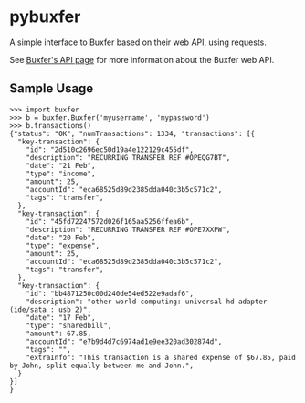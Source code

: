 pybuxfer
========

A simple interface to Buxfer based on their web API, using requests.

See [Buxfer's API page](https://www.buxfer.com/help/api "API Help") for more information about the
Buxfer web API.

Sample Usage
------------
    >>> import buxfer
    >>> b = buxfer.Buxfer('myusername', 'mypassword')
    >>> b.transactions()
    {"status": "OK", "numTransactions": 1334, "transactions": [{
      "key-transaction": {
        "id": "2d510c2696ec50d19a4e122129c455df",
        "description": "RECURRING TRANSFER REF #OPEQG7BT",
        "date": "21 Feb",
        "type": "income",
        "amount": 25,
        "accountId": "eca68525d89d2385dda040c3b5c571c2",
        "tags": "transfer",
      },
      "key-transaction": {
        "id": "45fd72247572d026f165aa5256ffea6b",
        "description": "RECURRING TRANSFER REF #OPE7XXPW",
        "date": "20 Feb",
        "type": "expense",
        "amount": 25,
        "accountId": "eca68525d89d2385dda040c3b5c571c2",
        "tags": "transfer",
      },
      "key-transaction": {
        "id": "bb4871250c00d240de54ed522e9adaf6",
        "description": "other world computing: universal hd adapter (ide/sata : usb 2)",
        "date": "17 Feb",
        "type": "sharedbill",
        "amount": 67.85,
        "accountId": "e7b9d4d7c6974ad1e9ee320ad302874d",
        "tags": "",
        "extraInfo": "This transaction is a shared expense of $67.85, paid by John, split equally between me and John.",
      }
    }]
    }
